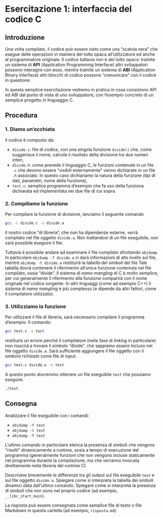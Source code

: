 # Esercitazione 1: interfaccia del codice C

## Introduzione

Una volta compilato, il codice può essere visto come una “scatola nera” che esegue delle operazioni in maniera del tutto opaca all’utilizzatore ed anche al programmatore originale.
Il codice tuttavia non è *del tutto* opaco: tramite un sistema di **API**&nbsp;(Application Programming Interface) altri sviluppatori possono interagire con esso, mentre tramite un sistema di **ABI**&nbsp;(Application Binary Interface) altri blocchi di codice possono “comunicare” con il codice in questione.

In questa semplice esercitazione vedremo in pratica in cosa consistono API ed ABI dal punto di vista di uno sviluppatore, con l’esempio concreto di un semplice progetto in linguaggio&nbsp;C.

## Procedura

### 1. Diamo un’occhiata

Il codice è composto da:

* `divide.c`: file di codice, con una singola funzione `divide()` che, come suggerisce il nome, calcola il risultato della divisione tra due numeri interi,
* `divide.h`: come prevede il linguaggio C, le funzioni contenute in un file `.c` che devono essere “visibili esternamente” vanno dichiarate in un file `.h` associato. In questo caso dichiariamo la natura della funzione (tipi di dati, parametri, nome della funzione),
* `test.c`: semplice programma d’esempio che fa uso della funziona dichiarata ed implementata nei due file di cui sopra.

### 2. Compiliamo la funzione

Per compilare la funzione di divisione, lanciamo il seguente comando

```bash
gcc -c divide.c -o divide.a
```

Il nostro codice “di libreria”, che non ha dipendenze esterne, verrà compilato nel file oggetto ```divide.a```. Non trattandosi di un file eseguibile, non sarà possibile eseguire il file.

Tuttavia è possibile andare ad esaminare il file compilato sfruttando ```objdump```. In particolare ```objdump -f divide.a``` ci darà informazioni di alto livello sul file, mentre ```objdump -t divide.a``` restituirà la _tabella dei simboli_ del file
Tale tabella dovrà contenere il riferimento all’unica funzione contenuta nel file compilato, ossia “divide”.
Il sistema di _name mangling_ di C è molto semplice, per cui generalmente il riferimento alla funzione comparirà con il nome originale nel codice sorgente. In altri linguaggi (come ad esempio C++) il sistema di _name mangling_ è più complesso (e dipende da altri fattori, come il compilatore utilizzato).

### 3. Utilizziamo la funzione

Per utilizzare il file di libreria, sarà necessario compilare il programma d’esempio.
Il comando:

```bash
gcc test.c -o test
```

restituirà un errore perché il compilatore (nella fase di _linking_ in particolare) non riuscirà a trovare il simbolo “divide”, che sappiamo essere incluso nel file oggetto `divide.a`.
Sarà sufficiente aggiungere il file oggetto con il simbolo richiesto come file di input:

```bash
gcc test.c divide.a -o test
```

A questo punto dovremmo ottenere un file eseguibile `test` che possiamo eseguire.

```bash
./test
```

## Consegna

Analizzare il file eseguibile con i comandi:

* `objdump -f test`
* `objdump -t test`
* `objdump -T test`

L’ultimo comando in particolare elenca la presenza di simboli che vengono “risolti” dinamicamente a runtime, ossia a tempo di esecuzione del programma (generalmente funzioni che non vengono incluse staticamente nel programma durante la compilazione, ma che verranno invocata direttamente nella libreria del runtime&nbsp;C).

Descrivere brevemente le differenze tra gli output sul file eseguibile `test` e sul file oggetto `divide.a`.
Spiegare come si interpreta la tabella dei simboli dinamici data dall’ultimo comando.
Spiegare come si interpreta la presenza di simboli che non sono nel proprio codice (ad esempio, `__libc_start_main`).

La risposta può essere consegnata come semplice file di testo o file Markdown in questa cartella (ad esempio, `risposta.md`).
